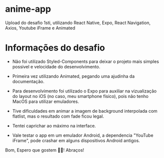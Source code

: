# anime-app
Upload do desafio 1sti, utilizando React Native, Expo, React Navigation, Axios, Youtube iFrame e Animated
# Informações do desafio
* Não foi utilizado Styled-Components para deixar o projeto mais simples possivel e velocidade do desenvolvimento.

* Primeira vez utilizando Animated, pegando uma ajudinha da documentação.

* Para desenvolvimento foi utilizado o Expo para auxiliar na vizualização do layout no iOS (no caso, meu smartphone físico), pois não
tenho MacOS para utilizar emuladores.

* Tive dificuldades em animar a imagem de background interpolada com flatlist, mas o resultado com fade ficou legal.

* Tentei caprichar ao máximo na interface.

* Vale testar o app em um emulador Android, a dependencia "YouTube iFrame", pode crashar em alguns dispositivos Android antigos.

Bom, Espero que gostem 🙏🏻! Abraços!

